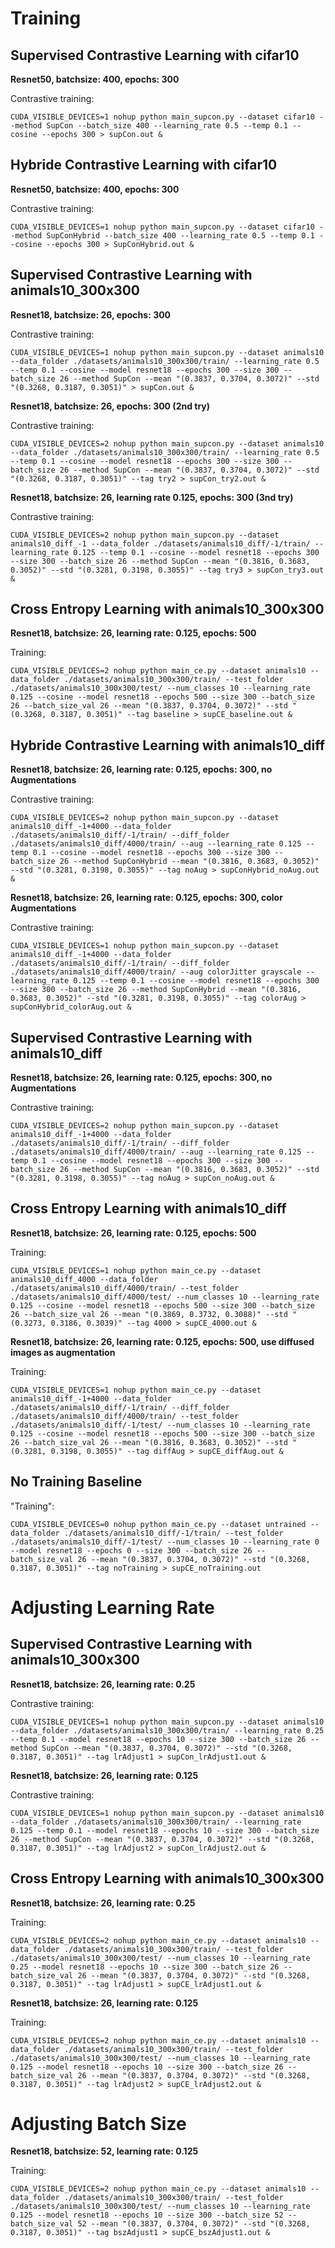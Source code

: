 # Training

## Supervised Contrastive Learning with cifar10

**Resnet50, batchsize: 400, epochs: 300**

Contrastive training:
```
CUDA_VISIBLE_DEVICES=1 nohup python main_supcon.py --dataset cifar10 --method SupCon --batch_size 400 --learning_rate 0.5 --temp 0.1 --cosine --epochs 300 > supCon.out &
```

## Hybride Contrastive Learning with cifar10

**Resnet50, batchsize: 400, epochs: 300**

Contrastive training:
```
CUDA_VISIBLE_DEVICES=1 nohup python main_supcon.py --dataset cifar10 --method SupConHybrid --batch_size 400 --learning_rate 0.5 --temp 0.1 --cosine --epochs 300 > SupConHybrid.out &
```

## Supervised Contrastive Learning with animals10_300x300

**Resnet18, batchsize: 26, epochs: 300**

Contrastive training:
```
CUDA_VISIBLE_DEVICES=1 nohup python main_supcon.py --dataset animals10 --data_folder ./datasets/animals10_300x300/train/ --learning_rate 0.5 --temp 0.1 --cosine --model resnet18 --epochs 300 --size 300 --batch_size 26 --method SupCon --mean "(0.3837, 0.3704, 0.3072)" --std "(0.3268, 0.3187, 0.3051)" > supCon.out &
```

**Resnet18, batchsize: 26, epochs: 300 (2nd try)**

Contrastive training:
```
CUDA_VISIBLE_DEVICES=2 nohup python main_supcon.py --dataset animals10 --data_folder ./datasets/animals10_300x300/train/ --learning_rate 0.5 --temp 0.1 --cosine --model resnet18 --epochs 300 --size 300 --batch_size 26 --method SupCon --mean "(0.3837, 0.3704, 0.3072)" --std "(0.3268, 0.3187, 0.3051)" --tag try2 > supCon_try2.out &
```

**Resnet18, batchsize: 26, learning rate 0.125, epochs: 300 (3nd try)**

Contrastive training:
```
CUDA_VISIBLE_DEVICES=2 nohup python main_supcon.py --dataset animals10_diff_-1 --data_folder ./datasets/animals10_diff/-1/train/ --learning_rate 0.125 --temp 0.1 --cosine --model resnet18 --epochs 300 --size 300 --batch_size 26 --method SupCon --mean "(0.3816, 0.3683, 0.3052)" --std "(0.3281, 0.3198, 0.3055)" --tag try3 > supCon_try3.out &
```

## Cross Entropy Learning with animals10_300x300

**Resnet18, batchsize: 26, learning rate: 0.125, epochs: 500**

Training:
```
CUDA_VISIBLE_DEVICES=2 nohup python main_ce.py --dataset animals10 --data_folder ./datasets/animals10_300x300/train/ --test_folder ./datasets/animals10_300x300/test/ --num_classes 10 --learning_rate 0.125 --cosine --model resnet18 --epochs 500 --size 300 --batch_size 26 --batch_size_val 26 --mean "(0.3837, 0.3704, 0.3072)" --std "(0.3268, 0.3187, 0.3051)" --tag baseline > supCE_baseline.out &
```

## Hybride Contrastive Learning with animals10_diff

**Resnet18, batchsize: 26, learning rate: 0.125, epochs: 300, no Augmentations**

Contrastive training:
```
CUDA_VISIBLE_DEVICES=2 nohup python main_supcon.py --dataset animals10_diff_-1+4000 --data_folder ./datasets/animals10_diff/-1/train/ --diff_folder ./datasets/animals10_diff/4000/train/ --aug --learning_rate 0.125 --temp 0.1 --cosine --model resnet18 --epochs 300 --size 300 --batch_size 26 --method SupConHybrid --mean "(0.3816, 0.3683, 0.3052)" --std "(0.3281, 0.3198, 0.3055)" --tag noAug > supConHybrid_noAug.out &
```

**Resnet18, batchsize: 26, learning rate: 0.125, epochs: 300, color Augmentations**

Contrastive training:
```
CUDA_VISIBLE_DEVICES=1 nohup python main_supcon.py --dataset animals10_diff_-1+4000 --data_folder ./datasets/animals10_diff/-1/train/ --diff_folder ./datasets/animals10_diff/4000/train/ --aug colorJitter grayscale --learning_rate 0.125 --temp 0.1 --cosine --model resnet18 --epochs 300 --size 300 --batch_size 26 --method SupConHybrid --mean "(0.3816, 0.3683, 0.3052)" --std "(0.3281, 0.3198, 0.3055)" --tag colorAug > supConHybrid_colorAug.out &
```

## Supervised Contrastive Learning with animals10_diff

**Resnet18, batchsize: 26, learning rate: 0.125, epochs: 300, no Augmentations**

Contrastive training:
```
CUDA_VISIBLE_DEVICES=2 nohup python main_supcon.py --dataset animals10_diff_-1+4000 --data_folder ./datasets/animals10_diff/-1/train/ --diff_folder ./datasets/animals10_diff/4000/train/ --aug --learning_rate 0.125 --temp 0.1 --cosine --model resnet18 --epochs 300 --size 300 --batch_size 26 --method SupCon --mean "(0.3816, 0.3683, 0.3052)" --std "(0.3281, 0.3198, 0.3055)" --tag noAug > supCon_noAug.out &
```

<!-- **Resnet18, batchsize: 26, learning rate: 0.125, epochs: 300, color Augmentations**

Contrastive training:
```
CUDA_VISIBLE_DEVICES=2 nohup python main_supcon.py --dataset animals10_diff_-1+4000 --data_folder ./datasets/animals10_diff/-1/train/ --diff_folder ./datasets/animals10_diff/4000/train/ --aug colorJitter grayscale --learning_rate 0.125 --temp 0.1 --cosine --model resnet18 --epochs 300 --size 300 --batch_size 26 --method SupCon--mean "(0.3816, 0.3683, 0.3052)" --std "(0.3281, 0.3198, 0.3055)" --tag colorAug > supCon_colorAug.out &
``` -->

## Cross Entropy Learning with animals10_diff

**Resnet18, batchsize: 26, learning rate: 0.125, epochs: 500**

Training:
```
CUDA_VISIBLE_DEVICES=1 nohup python main_ce.py --dataset animals10_diff_4000 --data_folder ./datasets/animals10_diff/4000/train/ --test_folder ./datasets/animals10_diff/4000/test/ --num_classes 10 --learning_rate 0.125 --cosine --model resnet18 --epochs 500 --size 300 --batch_size 26 --batch_size_val 26 --mean "(0.3869, 0.3732, 0.3088)" --std "(0.3273, 0.3186, 0.3039)" --tag 4000 > supCE_4000.out &
```

**Resnet18, batchsize: 26, learning rate: 0.125, epochs: 500, use diffused images as augmentation**

Training:
```
CUDA_VISIBLE_DEVICES=1 nohup python main_ce.py --dataset animals10_diff_-1+4000 --data_folder ./datasets/animals10_diff/-1/train/ --diff_folder ./datasets/animals10_diff/4000/train/ --test_folder ./datasets/animals10_diff/-1/test/ --num_classes 10 --learning_rate 0.125 --cosine --model resnet18 --epochs 500 --size 300 --batch_size 26 --batch_size_val 26 --mean "(0.3816, 0.3683, 0.3052)" --std "(0.3281, 0.3198, 0.3055)" --tag diffAug > supCE_diffAug.out &
```

## No Training Baseline

"Training":
```
CUDA_VISIBLE_DEVICES=0 nohup python main_ce.py --dataset untrained --data_folder ./datasets/animals10_diff/-1/train/ --test_folder ./datasets/animals10_diff/-1/test/ --num_classes 10 --learning_rate 0 --model resnet18 --epochs 0 --size 300 --batch_size 26 --batch_size_val 26 --mean "(0.3837, 0.3704, 0.3072)" --std "(0.3268, 0.3187, 0.3051)" --tag noTraining > supCE_noTraining.out
```

# Adjusting Learning Rate

## Supervised Contrastive Learning with animals10_300x300

**Resnet18, batchsize: 26, learning rate: 0.25**

Contrastive training:
```
CUDA_VISIBLE_DEVICES=1 nohup python main_supcon.py --dataset animals10 --data_folder ./datasets/animals10_300x300/train/ --learning_rate 0.25 --temp 0.1 --model resnet18 --epochs 10 --size 300 --batch_size 26 --method SupCon --mean "(0.3837, 0.3704, 0.3072)" --std "(0.3268, 0.3187, 0.3051)" --tag lrAdjust1 > supCon_lrAdjust1.out &
```

**Resnet18, batchsize: 26, learning rate: 0.125**

Contrastive training:
```
CUDA_VISIBLE_DEVICES=1 nohup python main_supcon.py --dataset animals10 --data_folder ./datasets/animals10_300x300/train/ --learning_rate 0.125 --temp 0.1 --model resnet18 --epochs 10 --size 300 --batch_size 26 --method SupCon --mean "(0.3837, 0.3704, 0.3072)" --std "(0.3268, 0.3187, 0.3051)" --tag lrAdjust2 > supCon_lrAdjust2.out &
```

## Cross Entropy Learning with animals10_300x300

**Resnet18, batchsize: 26, learning rate: 0.25**

Training:
```
CUDA_VISIBLE_DEVICES=2 nohup python main_ce.py --dataset animals10 --data_folder ./datasets/animals10_300x300/train/ --test_folder ./datasets/animals10_300x300/test/ --num_classes 10 --learning_rate 0.25 --model resnet18 --epochs 10 --size 300 --batch_size 26 --batch_size_val 26 --mean "(0.3837, 0.3704, 0.3072)" --std "(0.3268, 0.3187, 0.3051)" --tag lrAdjust1 > supCE_lrAdjust1.out &
```

**Resnet18, batchsize: 26, learning rate: 0.125**

Training:
```
CUDA_VISIBLE_DEVICES=2 nohup python main_ce.py --dataset animals10 --data_folder ./datasets/animals10_300x300/train/ --test_folder ./datasets/animals10_300x300/test/ --num_classes 10 --learning_rate 0.125 --model resnet18 --epochs 10 --size 300 --batch_size 26 --batch_size_val 26 --mean "(0.3837, 0.3704, 0.3072)" --std "(0.3268, 0.3187, 0.3051)" --tag lrAdjust2 > supCE_lrAdjust2.out &
```

# Adjusting Batch Size

**Resnet18, batchsize: 52, learning rate: 0.125**

Training:
```
CUDA_VISIBLE_DEVICES=2 nohup python main_ce.py --dataset animals10 --data_folder ./datasets/animals10_300x300/train/ --test_folder ./datasets/animals10_300x300/test/ --num_classes 10 --learning_rate 0.125 --model resnet18 --epochs 10 --size 300 --batch_size 52 --batch_size_val 52 --mean "(0.3837, 0.3704, 0.3072)" --std "(0.3268, 0.3187, 0.3051)" --tag bszAdjust1 > supCE_bszAdjust1.out &
```